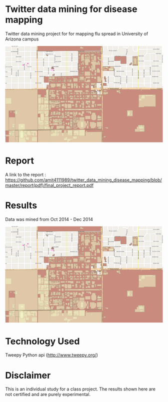# Twitter data mining for disease mapping
Twitter data mining project for for mapping flu spread in University of Arizona campus 

!["Pic not found"](cover_pic.png)

# Report

A link to the report : https://github.com/amit4111989/twitter_data_mining_disease_mapping/blob/master/report(pdf)/final_project_report.pdf

# Results

Data was mined from Oct 2014 - Dec 2014

!["Pic not found"](cover_pic.png)

# Technology Used

Tweepy Python api (http://www.tweepy.org/)

# Disclaimer

This is an individual study for a class project. The results shown here are not certified and are purely experimental.
